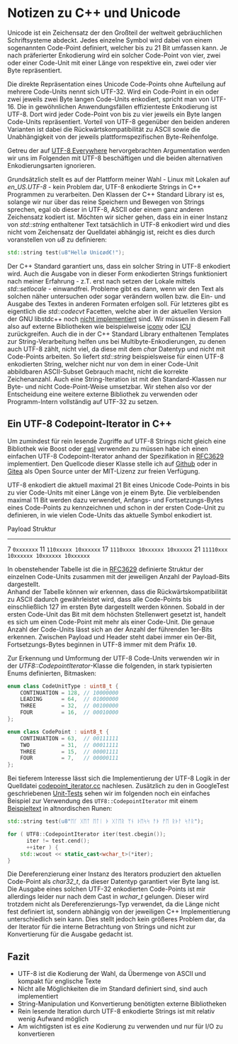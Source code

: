 # Notizen zu C++ und Unicode

Unicode ist ein Zeichensatz der den Großteil der weltweit gebräuchlichen Schriftsysteme abdeckt.
Jedes einzelne Symbol wird dabei von einem sogenannten Code-Point definiert, welcher bis zu 21 Bit umfassen kann.
Je nach präferierter Enkodierung wird ein solcher Code-Point von vier, zwei oder einer Code-Unit mit einer Länge von respektive ein, zwei oder vier Byte repräsentiert.

Die direkte Repräsentation eines Unicode Code-Points ohne Aufteilung auf mehrere Code-Units nennt sich UTF-32. Wird ein Code-Point in ein oder zwei jeweils zwei Byte langen Code-Units enkodiert, spricht man von UTF-16. Die in gewöhnlichen Anwendungsfällen effizienteste Enkodierung ist UTF-8. Dort wird jeder Code-Point von bis zu vier jeweils ein Byte langen Code-Units repräsentiert. Vorteil von UTF-8 gegenüber den beiden anderen Varianten ist dabei die Rückwärtskompatibilität zu ASCII sowie die Unabhängigkeit von der jeweils plattformspezifischen Byte-Reihenfolge. 

Getreu der auf [UTF-8 Everywhere](http://www.utf8everywhere.org/) hervorgebrachten Argumentation werden wir uns im Folgenden mit UTF-8 beschäftigen und die beiden alternativen Enkodierungsarten ignorieren.

Grundsätzlich stellt es auf der Plattform meiner Wahl - Linux mit Lokalen auf _en\_US.UTF-8_ - kein Problem dar, UTF-8 enkodierte Strings in C++ Programmen zu verarbeiten.
Den Klassen der C++ Standard Library ist es, solange wir nur über das reine Speichern und Bewegen von Strings sprechen, egal ob dieser in UTF-8, ASCII oder einem ganz anderen Zeichensatz kodiert ist. Möchten wir sicher gehen, dass ein in einer Instanz von _std::string_ enthaltener Text tatsächlich in UTF-8 enkodiert wird und dies nicht vom Zeichensatz der Quelldatei abhängig ist, reicht es dies durch voranstellen von _u8_ zu definieren:

```cpp
std::string test(u8"Hellø Uni¢ød€!");
```

Der C++ Standard garantiert uns, dass ein solcher String in UTF-8 enkodiert wird. Auch die Ausgabe von in dieser Form enkodierten Strings funktioniert nach meiner Erfahrung - z.T. erst nach setzen der Lokale mittels _std::setlocale_ - einwandfrei. Probleme gibt es dann, wenn wir den Text als solchen näher untersuchen oder sogar verändern wollen bzw. die Ein- und Ausgabe des Textes in anderen Formaten erfolgen soll. Für letzteres gibt es eigentlich die _std::codecvt_ Facetten, welche aber in der aktuellen Version der GNU libstdc++ noch [nicht implementiert](http://gcc.gnu.org/onlinedocs/libstdc++/manual/status.html#status.iso.2011) sind. 
Wir müssen in diesem Fall also auf externe Bibliotheken wie beispielweise [iconv](https://www.gnu.org/software/libiconv/) oder [ICU](http://site.icu-project.org/) zurückgreifen. Auch die in der C++ Standard Library enthaltenen Templates zur String-Verarbeitung helfen uns bei Multibyte-Enkodierungen, zu denen auch UTF-8 zählt, nicht viel, da diese mit dem _char_ Datentyp und nicht mit Code-Points arbeiten. So liefert _std::string_ beispielsweise für einen UTF-8 enkodierten String, welcher nicht nur von dem in einer Code-Unit abbildbaren ASCII-Subset Gebrauch macht, nicht die korrekte Zeichenanzahl. Auch eine String-Iteration ist mit den Standard-Klassen nur Byte- und nicht Code-Point-Weise umsetzbar. Wir stehen also vor der Entscheidung eine weitere externe Bibliothek zu verwenden oder Programm-Intern vollständig auf UTF-32 zu setzen.

## Ein UTF-8 Codepoint-Iterator in C++

Um zumindest für rein lesende Zugriffe auf UTF-8 Strings nicht gleich eine Bibliothek wie Boost oder [easl](http://code.google.com/p/easl/) verwenden zu müssen habe ich einen einfachen UTF-8 Codepoint-Iterator anhand der Spezifikation in [RFC3629](http://tools.ietf.org/html/rfc3629) implementiert. Den Quellcode dieser Klasse stelle ich auf [Github](https://github.com/KnairdA/CodepointIterator) oder in [Gitea](http://code.kummerlaender.eu/adrian/CodepointIterator/) als Open Source unter der MIT-Lizenz zur freien Verfügung.

UTF-8 enkodiert die aktuell maximal 21 Bit eines Unicode Code-Points in bis zu vier Code-Units mit einer Länge von je einem Byte. Die verbleibenden 
maximal 11 Bit werden dazu verwendet, Anfangs- und Fortsetzungs-Bytes eines Code-Points zu kennzeichnen und schon in der ersten Code-Unit zu definieren, in wie vielen Code-Units das aktuelle Symbol enkodiert ist.

Payload Struktur
------- -------------------------------------
7       `0xxxxxxx`
11      `110xxxxx 10xxxxxx`
17      `1110xxxx 10xxxxxx 10xxxxxx`
21      `11110xxx 10xxxxxx 10xxxxxx 10xxxxxx`

In obenstehender Tabelle ist die in [RFC3629](http://tools.ietf.org/html/rfc3629) definierte Struktur der einzelnen Code-Units zusammen mit der jeweiligen Anzahl der Payload-Bits dargestellt.  
Anhand der Tabelle können wir erkennen, dass die Rückwärtskompatibilität zu ASCII dadurch gewährleistet wird, dass alle Code-Points bis 
einschließlich 127 im ersten Byte dargestellt werden können. Sobald in der ersten Code-Unit das Bit mit dem höchsten Stellenwert gesetzt ist, handelt es sich um einen Code-Point mit mehr als einer Code-Unit. Die genaue Anzahl der Code-Units lässt sich an der Anzahl der führenden 1er-Bits erkennen. Zwischen Payload und Header steht dabei immer ein 0er-Bit, Fortsetzungs-Bytes beginnen in UTF-8 immer mit dem Präfix <tt>10</tt>.

Zur Erkennung und Umformung der UTF-8 Code-Units verwenden wir in der _UTF8::CodepointIterator_-Klasse die folgenden, in stark typisierten Enums definierten, Bitmasken:

```cpp
enum class CodeUnitType : uint8_t {
	CONTINUATION = 128, // 10000000
	LEADING      = 64,  // 01000000
	THREE        = 32,  // 00100000
	FOUR         = 16,  // 00010000
};

enum class CodePoint : uint8_t {
	CONTINUATION = 63,  // 00111111
	TWO          = 31,  // 00011111
	THREE        = 15,  // 00001111
	FOUR         = 7,   // 00000111
};
```

Bei tieferem Interesse lässt sich die Implementierung der UTF-8 Logik in der Quelldatei [codepoint_iterator.cc](https://github.com/KnairdA/CodepointIterator/blob/master/src/codepoint_iterator.cc) nachlesen.
Zusätzlich zu den in GoogleTest geschriebenen [Unit-Tests](https://github.com/KnairdA/CodepointIterator/blob/master/test.cc) sehen wir im folgenden noch ein einfaches Beispiel zur Verwendung des `UTF8::CodepointIterator` mit einem [Beispieltext](http://www.columbia.edu/~fdc/utf8/) in altnordischen Runen:

```cpp
std::string test(u8"ᛖᚴ ᚷᛖᛏ ᛖᛏᛁ ᚧ ᚷᛚᛖᚱ ᛘᚾ ᚦᛖᛋᛋ ᚨᚧ ᚡᛖ ᚱᚧᚨ ᛋᚨᚱ");

for ( UTF8::CodepointIterator iter(test.cbegin());
	  iter != test.cend();
	  ++iter ) {
	std::wcout << static_cast<wchar_t>(*iter);
}
```

Die Dereferenzierung einer Instanz des Iterators produziert den aktuellen Code-Point als _char32\_t_, da dieser Datentyp garantiert vier Byte lang ist. Die Ausgabe eines solchen UTF-32 enkodierten Code-Points ist mir allerdings leider nur nach dem Cast in _wchar\_t_ gelungen. Dieser wird trotzdem nicht als Dereferenzierungs-Typ verwendet, da die Länge nicht fest definiert ist, sondern abhängig von der jeweiligen C++ Implementierung unterschiedlich sein kann. Dies stellt jedoch kein größeres Problem dar, da der Iterator für die interne Betrachtung von Strings und nicht zur Konvertierung für die Ausgabe gedacht ist.

## Fazit

* UTF-8 ist die Kodierung der Wahl, da Übermenge von ASCII und kompakt für englische Texte
* Nicht alle Möglichkeiten die im Standard definiert sind, sind auch implementiert
* String-Manipulation und Konvertierung benötigten externe Bibliotheken
* Rein lesende Iteration durch UTF-8 enkodierte Strings ist mit relativ wenig Aufwand möglich
* Am wichtigsten ist es *eine* Kodierung zu verwenden und nur für I/O zu konvertieren
